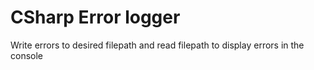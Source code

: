 # CSharp Error logger 
Write errors to desired filepath and read filepath to display errors in the console
